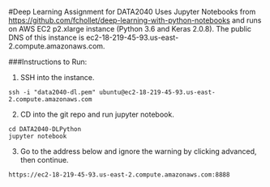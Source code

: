 #Deep Learning Assignment for DATA2040
Uses Jupyter Notebooks from https://github.com/fchollet/deep-learning-with-python-notebooks and runs on AWS EC2 p2.xlarge instance (Python 3.6 and Keras 2.0.8).
The public DNS of this instance is ec2-18-219-45-93.us-east-2.compute.amazonaws.com.    

###Instructions to Run:
1. SSH into the instance.
```
ssh -i "data2040-dl.pem" ubuntu@ec2-18-219-45-93.us-east-2.compute.amazonaws.com
```
2. CD into the git repo and run jupyter notebook.
```
cd DATA2040-DLPython
jupyter notebook
```
3. Go to the address below and ignore the warning by clicking advanced, then continue.
```
https://ec2-18-219-45-93.us-east-2.compute.amazonaws.com:8888
```
